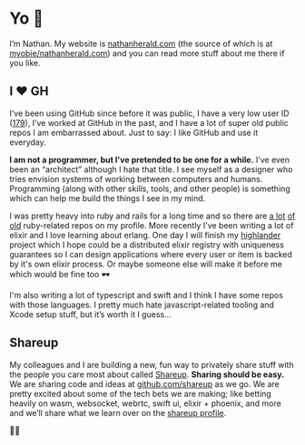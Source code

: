 # Yo 👋

I’m Nathan. My website is [nathanherald.com](https://nathanherald.com) (the source of which is at [myobie/nathanherald.com](https://github.com/myobie/nathanherald.com)) and you can read more stuff about me there if you like.

## I ❤️ GH

I’ve been using GitHub since before it was public, I have a very low user ID ([179](https://api.github.com/users/myobie)), I’ve worked at GitHub in the past, and I have a lot of super old public repos I am embarrassed about. Just to say: I like GitHub and use it everyday. 

**I am not a programmer, but I've pretended to be one for a while.** I’ve even been an “architect” although I hate that title. I see myself as a designer who tries envision systems of working between computers and humans. Programming (along with other skills, tools, and other people) is something which can help me build the things I see in my mind.

I was pretty heavy into ruby and rails for a long time and so there are [a lot](https://github.com/myobie/factories-and-workers) [of old](https://github.com/myobie/turbine) ruby-related repos on my profile. More recently I've been writing a lot of elixir and I love learning about erlang. One day I will finish my [highlander](https://github.com/myobie/highlander) project which I hope could be a distributed elixir registry with uniqueness guarantees so I can design applications where every user or item is backed by it's own elixir process. Or maybe someone else will make it before me which would be fine too 🕶️ 

I'm also writing a lot of typescript and swift and I think I have some repos with those languages. I pretty much hate javascript-related tooling and Xcode setup stuff, but it’s worth it I guess…

## Shareup

My colleagues and I are building a new, fun way to privately share stuff with the people you care most about called [Shareup](https://shareup.app). **Sharing should be easy.** We are sharing code and ideas at [github.com/shareup][shareup profile] as we go. We are pretty excited about some of the tech bets we are making; like betting heavily on wasm, websocket, webrtc, swift ui, elixir + phoenix, and more and we’ll share what we learn over on the [shareup profile][].

[shareup profile]: https://github.com/shareup

🚀🆙
